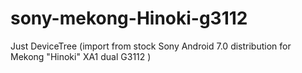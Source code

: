 # sony-mekong-Hinoki-g3112
Just DeviceTree (import from stock Sony Android 7.0 distribution for Mekong "Hinoki" XA1 dual G3112 )
